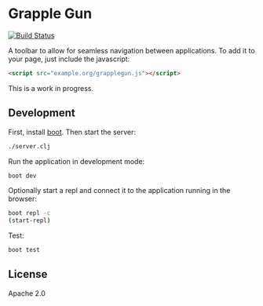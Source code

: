# Grapple Gun
[![Build Status](https://travis-ci.org/zalando-stups/grapple-gun.svg?branch=master)](https://travis-ci.org/zalando-stups/grapple-gun/)

A toolbar to allow for seamless navigation between applications.
To add it to your page, just include the javascript:

```html
<script src="example.org/grapplegun.js"></script>
```

This is a work in progress.

## Development

First, install [boot](http://boot-clj.com/).
Then start the server:

```bash
./server.clj
```

Run the application in development mode:

```bash
boot dev
```

Optionally start a repl and connect it to the application running in the browser:

```bash
boot repl -c
(start-repl)
```
Test:

```bash
boot test
```

## License

Apache 2.0
